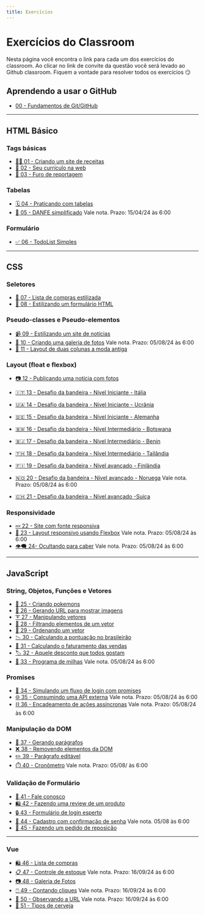 ```yaml
---
title: Exercícios
---
```


# Exercícios do Classroom

Nesta página você encontra o link para cada um dos exercícios do classroom.
Ao clicar no link de convite da questão você será levado ao Github classroom.
Fiquem a vontade para resolver todos os exercícios 😏

## Aprendendo a usar o GitHub 
- [ 00 - Fundamentos de Git/GitHub ](https://classroom.github.com/a/YrOH2ltv)

---

## HTML Básico

### Tags básicas
- [🧑‍🍳 01 - Criando um site de receitas](https://classroom.github.com/a/QZst2ArE)
- [📇 02 - Seu currículo na web](https://classroom.github.com/a/BQkTPZq7)
- [🎥 03 - Furo de reportagem](https://classroom.github.com/a/dZTKbsjt)

### Tabelas
- [🗓 04 - Praticando com tabelas](https://classroom.github.com/a/3h7HRmk1)
- [🧾 05 - DANFE simplificado](https://classroom.github.com/a/Z6e2JEHv) <span class="label label-blue">Vale nota. Prazo: 15/04/24 às 6:00</span>

### Formulário
- [✅ 06 - TodoList Simples](https://classroom.github.com/a/nHQu_WZH)

---

## CSS

### Seletores
- [📝 07 - Lista de compras estilizada](https://classroom.github.com/a/iOC5oDBM)
- [💅 08 - Estilizando um formulário HTML](https://classroom.github.com/a/YzbwIfag)

### Pseudo-classes e Pseudo-elementos

- [📹 09 - Estilizando um site de notícias](https://classroom.github.com/a/kcAVkHXx)
- [📸 10 - Criando uma galeria de fotos](https://classroom.github.com/a/RwsNpBeC) <span class="label label-blue">Vale nota. Prazo: 05/08/24 às 6:00</span>
- [📜 11 - Layout de duas colunas a moda antiga](https://classroom.github.com/a/QgNRerLY)

### Layout (float e flexbox)
- [📷 12 - Publicando uma notícia com fotos](https://classroom.github.com/a/5FhPvHOu)
- [🇮🇹 13 - Desafio da bandeira - Nível Iniciante - Itália](https://classroom.github.com/a/PZeL_ove)
- [🇺🇦 14 - Desafio da bandeira - Nível Iniciante - Ucrânia](https://classroom.github.com/a/dD1_lJro)
- [🇩🇪 15 - Desafio da bandeira - Nível Iniciante - Alemanha](https://classroom.github.com/a/JEQ-hq3a)
- [🇧🇼 16 - Desafio da bandeira - Nível Intermediário - Botswana](https://classroom.github.com/a/vNLxFyki)
- [🇧🇯 17 - Desafio da bandeira - Nível Intermediário - Benin](https://classroom.github.com/a/tcXOBMS_)
- [🇹🇭 18 - Desafio da bandeira - Nível Intermediário - Tailândia](https://classroom.github.com/a/VzOFp6Ww)
- [🇫🇮 19 - Desafio da bandeira - Nível avançado - Finlândia](https://classroom.github.com/a/IkOz2eNw)
- [🇳🇴 20 - Desafio da bandeira - Nível avançado - Noruega](https://classroom.github.com/a/rZngYGaw) <span class="label label-blue">Vale nota. Prazo: 05/08/24 às 6:00</span>

- [🇨🇭 21 - Desafio da bandeira - Nível avançado -Suiça](https://classroom.github.com/a/KWr1to88)

### Responsividade
- [💤 22 - Site com fonte responsiva](https://classroom.github.com/a/z1EbLhLz)
- [🔲 23 - Layout responsivo usando Flexbox](https://classroom.github.com/a/WqX3Q4o7)  <span class="label label-blue">Vale nota. Prazo: 05/08/24 às 6:00</span>
- [👁️‍🗨️ 24- Ocultando para caber](https://classroom.github.com/a/fJ8HzC9J)  <span class="label label-blue">Vale nota. Prazo: 05/08/24 às 6:00</span>

--- 

## JavaScript

### String, Objetos, Funções e Vetores
- [🐾 25 - Criando pokemons](https://classroom.github.com/a/CbR3Hutx)
- [🔗 26 - Gerando URL para mostrar imagens](https://classroom.github.com/a/_46HGfk2)
- [➰ 27 - Manipulando vetores](https://classroom.github.com/a/3Po59khk)
- [🔎 28 - Filtrando elementos de um vetor](https://classroom.github.com/a/Z9n3p-3P)
- [📶 29 - Ordenando um vetor](https://classroom.github.com/a/IUHyjaYG)
- [📉 30 - Calculando a pontuação no brasileirão](https://classroom.github.com/a/rh7iv_do)
- [🧮 31 - Calculando o faturamento das vendas](https://classroom.github.com/a/FkM4RxhI)
- [🏷️ 32 - Aquele desconto que todos gostam](https://classroom.github.com/a/ARniGLYC)
- [💸 33 - Programa de milhas](https://classroom.github.com/a/ZvYDLMU7)  <span class="label label-blue">Vale nota. 05/08/24 às 6:00</span>

### Promises
- [🔀 34 - Simulando um fluxo de login com promises](https://classroom.github.com/a/yvH9bWu1)
- [🌐 35 - Consumindo uma API externa](https://classroom.github.com/a/15qRLm_u)  <span class="label label-blue">Vale nota. Prazo: 05/08/24 às 6:00</span>
- [⛓️ 36 - Encadeamento de ações assíncronas](https://classroom.github.com/a/plc8CsnA)  <span class="label label-blue">Vale nota. Prazo: 05/08/24 às 6:00</span>

### Manipulação da DOM
- [📝 37 - Gerando parágrafos](https://classroom.github.com/a/klrEXnuy)
- [❌ 38 - Removendo elementos da DOM](https://classroom.github.com/a/B58BX81q)
- [✏️ 39 - Parágrafo editável](https://classroom.github.com/a/1SNIU85b)
- [⏱️ 40 - Cronômetro](https://classroom.github.com/a/-ETeFBbf)  <span class="label label-blue">Vale nota. Prazo: 05/08/ às 6:00</span>

### Validação de Formulário
- [📣 41 - Fale conosco](https://classroom.github.com/a/-SInIyDr)
- [🛍️ 42 - Fazendo uma review de um produto](https://classroom.github.com/a/V0grRdrf)
- [🔒 43 - Formulário de login esperto](https://classroom.github.com/a/JIfasoJb)
- [🔐 44 - Cadastro com confirmação de senha](https://classroom.github.com/a/0HUz58sD)  <span class="label label-blue">Vale nota. 05/08 às 6:00</span>
- [🧾 45 - Fazendo um pedido de reposição](https://classroom.github.com/a/SmKFEiI-)

---

### Vue
 - [🛍️ 46 - Lista de compras](https://classroom.github.com/a/-kQWuxTR)
 - [📋 47 - Controle de estoque](https://classroom.github.com/a/h3fWww3Y)  <span class="label label-blue">Vale nota. Prazo: 16/09/24 às 6:00</span>
 - [📷 48 - Galeria de Fotos](https://classroom.github.com/a/NEloBE53)
 - [🖱️ 49 - Contando cliques](https://classroom.github.com/a/XrgzQC_D)  <span class="label label-blue">Vale nota. Prazo: 16/09/24 às 6:00</span>
 - [🔗 50 - Observando a URL](https://classroom.github.com/a/pZSlgiQ6)  <span class="label label-blue">Vale nota. Prazo: 16/09/24 às 6:00</span>
 - [🍻 51 - Tipos de cerveja](https://classroom.github.com/a/NvOOGrm8)

